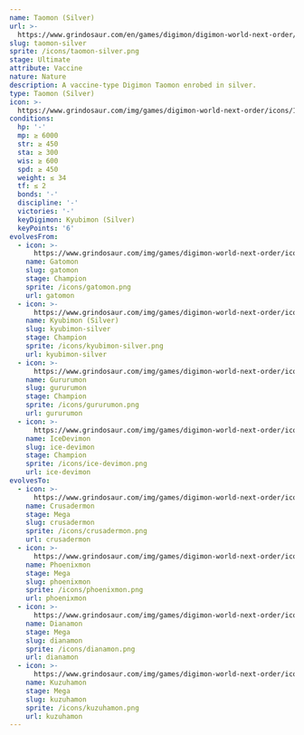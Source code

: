 ```yaml
---
name: Taomon (Silver)
url: >-
  https://www.grindosaur.com/en/games/digimon/digimon-world-next-order/digimon/149-taomon-silver
slug: taomon-silver
sprite: /icons/taomon-silver.png
stage: Ultimate
attribute: Vaccine
nature: Nature
description: A vaccine-type Digimon Taomon enrobed in silver.
type: Taomon (Silver)
icon: >-
  https://www.grindosaur.com/img/games/digimon-world-next-order/icons/149-taomon-silver-icon.png
conditions:
  hp: '-'
  mp: ≥ 6000
  str: ≥ 450
  sta: ≥ 300
  wis: ≥ 600
  spd: ≥ 450
  weight: ≤ 34
  tf: ≤ 2
  bonds: '-'
  discipline: '-'
  victories: '-'
  keyDigimon: Kyubimon (Silver)
  keyPoints: '6'
evolvesFrom:
  - icon: >-
      https://www.grindosaur.com/img/games/digimon-world-next-order/icons/66-gatomon-icon-small.png
    name: Gatomon
    slug: gatomon
    stage: Champion
    sprite: /icons/gatomon.png
    url: gatomon
  - icon: >-
      https://www.grindosaur.com/img/games/digimon-world-next-order/icons/91-kyubimon-silver-icon-small.png
    name: Kyubimon (Silver)
    slug: kyubimon-silver
    stage: Champion
    sprite: /icons/kyubimon-silver.png
    url: kyubimon-silver
  - icon: >-
      https://www.grindosaur.com/img/games/digimon-world-next-order/icons/92-gururumon-icon-small.png
    name: Gururumon
    slug: gururumon
    stage: Champion
    sprite: /icons/gururumon.png
    url: gururumon
  - icon: >-
      https://www.grindosaur.com/img/games/digimon-world-next-order/icons/104-icedevimon-icon-small.png
    name: IceDevimon
    slug: ice-devimon
    stage: Champion
    sprite: /icons/ice-devimon.png
    url: ice-devimon
evolvesTo:
  - icon: >-
      https://www.grindosaur.com/img/games/digimon-world-next-order/icons/185-crusadermon-icon-small.png
    name: Crusadermon
    stage: Mega
    slug: crusadermon
    sprite: /icons/crusadermon.png
    url: crusadermon
  - icon: >-
      https://www.grindosaur.com/img/games/digimon-world-next-order/icons/160-phoenixmon-icon-small.png
    name: Phoenixmon
    stage: Mega
    slug: phoenixmon
    sprite: /icons/phoenixmon.png
    url: phoenixmon
  - icon: >-
      https://www.grindosaur.com/img/games/digimon-world-next-order/icons/213-dianamon-icon-small.png
    name: Dianamon
    stage: Mega
    slug: dianamon
    sprite: /icons/dianamon.png
    url: dianamon
  - icon: >-
      https://www.grindosaur.com/img/games/digimon-world-next-order/icons/200-kuzuhamon-icon-small.png
    name: Kuzuhamon
    stage: Mega
    slug: kuzuhamon
    sprite: /icons/kuzuhamon.png
    url: kuzuhamon
---
```


